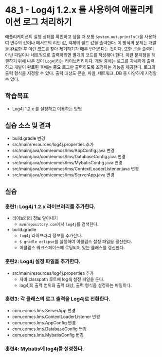 # 48_1 - Log4j 1.2.x 를 사용하여 애플리케이션 로그 처리하기

애플리케이션의 실행 상태를 확인하고 싶을 때 보통 
`System.out.println()`을 사용하여 변수의 값이나 
메서드의 리턴 값, 객체의 필드 값을 출력한다. 
이 방식의 문제는 
개발을 완료한 후 이런 코드를 찾아 제거하기가 매우 번거롭다는 것이다. 
또한 콘솔 출력이 아닌 파일이나 네트웍으로 출력하려면 
별개의 코드를 작성해야 한다.
이런 문제점을 해결하기 위해 나온 것이 `Log4j`라는 라이브러리이다.
개발 중에는 로그를 자세하게 출력하고 
개발이 완료된 후에는 중요 로그만 출력하도록 조정하는 기능을 제공한다.
로그의 출력 형식을 지정할 수 있다. 
출력 대상도 콘솔, 파일, 네트워크, DB 등 다양하게 지정할 수 있다.

## 학습목표

- Log4j 1.2.x 를 설정하고 이용하는 방법

## 실습 소스 및 결과

- build.gradle 변경
- src/main/resources/log4j.properties 추가
- src/main/java/com/eomcs/lms/AppConfig.java 변경
- src/main/java/com/eomcs/lms/DatabaseConfig.java 변경
- src/main/java/com/eomcs/lms/MybatisConfig.java 변경
- src/main/java/com/eomcs/lms/ContextLoaderListener.java 변경
- src/main/java/com/eomcs/lms/ServerApp.java 변경

## 실습  

### 훈련1: Log4j 1.2.x 라이브러리를 추가한다.

- 라이브러리 정보 알아내기
    - `mvnrepository.com`에서 `log4j`를 검색한다.
- build.gradle
    - `log4j` 라이브러리 정보를 추가한다.
    - `$ gradle eclipse`를 실행하여 이클립스 설정 파일을 갱신한다.
    - 이클립스 워크스페이스에 로딩되어 있는 클래스를 갱신한다.


### 훈련2: Log4j 설정 파일을 추가한다.

- src/main/resources/log4j.properties 추가
  - 자바 classpath 루트에 log4j 설정 파일을 둔다.
  - log4j의 출력 범위와 출력 대상, 출력 형식을 설정하는 파일이다.


### 훈련3: 각 클래스의 로그 출력을 Log4j로 전환한다.

- com.eomcs.lms.ServerApp 변경
- com.eomcs.lms.ContextLoaderListener 변경
- com.eomcs.lms.AppConfig 변경
- com.eomcs.lms.DatabaseConfig 변경
- com.eomcs.lms.MybatisConfig 변경

### 훈련4: Mybatis에 log4j를 설정한다.





